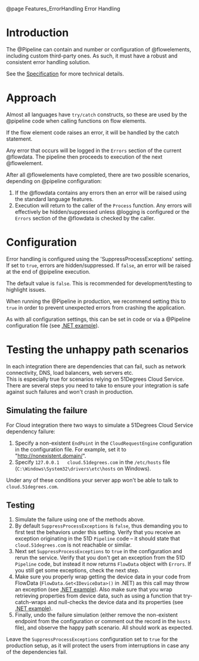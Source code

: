 @page Features_ErrorHandling Error Handling

# Introduction

The @Pipeline can contain and number or configuration of @flowelements, including custom third-party ones. As such, it must have a robust and consistent error handling solution.

See the
[Specification](https://github.com/51Degrees/specifications/blob/main/pipeline-specification/features/exception-handling.md#)
for more technical details.

# Approach

Almost all languages have `try/catch` constructs, so these are used by the @pipeline code when calling functions on flow elements.

If the flow element code raises an error, it will be handled by the catch statement.

Any error that occurs will be logged in the `Errors` section of the current @flowdata. The pipeline then proceeds to execution of the next @flowelement. 

After all @flowelements have completed, there are two possible scenarios, depending on @pipeline configuration:

1. If the @flowdata contains any errors then an error will be raised using the standard language features.
2. Execution will return to the caller of the `Process` function. Any errors will effectively be hidden/suppressed unless @logging is configured or the `Errors` section of the @flowdata is checked by the caller.

# Configuration

Error handling is configured using the 'SuppressProcessExceptions' setting.
If set to `true`, errors are hidden/suppressed. If `false`, an error will be raised at the end of @pipeline execution.

The default value is `false`. This is recommended for development/testing to highlight issues.

When running the @Pipeline in production, we recommend setting this to `true` in order to prevent unexpected errors from crashing the application.

As with all configuration settings, this can be set in code or via a @Pipeline configuration file (see [.NET example](https://github.com/51Degrees/device-detection-dotnet-examples/blob/main/Examples/Cloud/Framework-Web/App_Data/51Degrees.json#L41)).


# Testing the unhappy path scenarios

In each integration there are dependencies that can fail, such as network connectivity, DNS, load balancers, web servers etc.  
This is especially true for scenarios relying on 51Degrees Cloud Service. There are several steps you need to take to ensure your integration is safe against such failures and won't crash in production. 

## Simulating the failure

For Cloud integration there two ways to simulate a 51Degrees Cloud Service dependency failure:

1. Specify a non-existent `EndPoint` in the `CloudRequestEngine` configuration in the configuration file. For example, set it to "http://nonexistent.domain/".
2. Specify `127.0.0.1	cloud.51degrees.com` in the `/etc/hosts` file (`C:\Windows\System32\drivers\etc\hosts` on Windows).

Under any of these conditions your server app won't be able to talk to `cloud.51degrees.com`.  

## Testing
1. Simulate the failure using one of the methods above. 
2. By default `SuppressProcessExceptions` is `false`, thus demanding you to first test the behaviors under this setting. Verify that you receive an exception originating in the 51D `Pipeline` code – it should state that `cloud.51degrees.com` is not reachable or similar.
3. Next set `SuppressProcessExceptions` to `true` in the configuration and rerun the service. Verify that you don't get an exception from the 51D `Pipeline` code, but instead it now returns `FlowData` object with `Errors`. If you still get some exceptions, check the next step.
4. Make sure you properly wrap getting the device data in your code from FlowData (`FlowData.Get<IDeviceData>()` in .NET) as this call may throw an exception (see [.NET example](https://github.com/51Degrees/device-detection-dotnet-examples/blob/main/Examples/Cloud/Framework-Web/Default.aspx#L97)). Also make sure that you wrap retrieving properties from device data, such as using a function that try-catch-wraps and null-checks the device data and its properties (see [.NET example](https://github.com/51Degrees/device-detection-dotnet-examples/blob/main/Examples/Cloud/Framework-Web/Default.aspx#L111)). 
5. Finally, undo the failure simulation (either remove the non-existent endpoint from the configuration or comment out the record in the `hosts` file), and observe the happy path scenario. All should work as expected.

Leave the `SuppressProcessExceptions` configuration set to `true` for the production setup, as it will protect the users from interruptions in case any of the dependencies fail.
